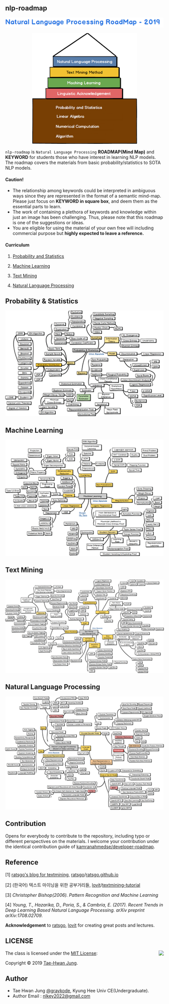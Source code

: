 ## nlp-roadmap
![](img/title.png)
<p align="center"><img width="333" src="img/main.png" /></p>


`nlp-roadmap` is `Natural Language Processing` **ROADMAP(Mind Map)** and **KEYWORD** for students those who have interest in learning NLP models. The roadmap covers the materials from basic probability/statistics to SOTA NLP models.


#### Caution!

- The relationship among keywords could be interpreted in ambiguous ways since they are represented in the format of a semantic mind-map. Please just focus on **KEYWORD in square box**, and deem them as the essential parts to learn.
- The work of containing a plethora of keywords and knowledge within just an image has been challenging. Thus, please note that this roadmap is one of the suggestions or ideas.
- You are eligible for using the material of your own free will including commercial purpose but **highly expected to leave a reference.**

#### Curriculum

1. [Probability and Statistics](https://github.com/graykode/nlp-roadmap#probability--statistics)

2. [Machine Learning](https://github.com/graykode/nlp-roadmap#machine-learning)

3. [Text Mining](https://github.com/graykode/nlp-roadmap#text-mining)

4. [Natural Language Processing](https://github.com/graykode/nlp-roadmap#natural-language-processing)

    

## Probability & Statistics
![](img/prob.png)

## Machine Learning
![](img/ml.png)

## Text Mining
![](img/textmining.png)

## Natural Language Processing
![](img/nlp.png)


## Contribution
Opens for everybody to contribute to the repository, including typo or different perspectives on the materials. I welcome your contribution under the identical contribution guide of [kamranahmedse/developer-roadmap](https://github.com/kamranahmedse/developer-roadmap/blob/master/contributing.md).



## Reference

[1] [ratsgo's blog for textmining](https://ratsgo.github.io/), [ratsgo](https://github.com/ratsgo)/[ratsgo.github.io](https://github.com/ratsgo/ratsgo.github.io)

[2] (한국어) 텍스트 마이닝을 위한 공부거리들, [lovit](https://github.com/lovit)/[textmining-tutorial](https://github.com/lovit/textmining-tutorial)

[3] *Christopher Bishop(2006). Pattern Recognition and Machine Learning*

[4] *Young, T., Hazarika, D., Poria, S., & Cambria, E. (2017). Recent Trends in Deep Learning Based Natural Language Processing. arXiv preprint arXiv:1708.02709.*

**Acknowledgement** to [ratsgo](https://github.com/ratsgo), [lovit](https://github.com/lovit) for creating great posts and lectures.



## LICENSE
<img align="right" src="http://opensource.org/trademarks/opensource/OSI-Approved-License-100x137.png">

The class is licensed under the [MIT License](http://opensource.org/licenses/MIT):

Copyright &copy; 2019 [Tae-Hwan Jung](http://www.github.com/graykode).




## Author

- Tae Hwan Jung [@graykode](https://github.com/graykode), Kyung Hee Univ CE(Undergraduate).
- Author Email : [nlkey2022@gmail.com](mailto:nlkey2022@gmail.com)
